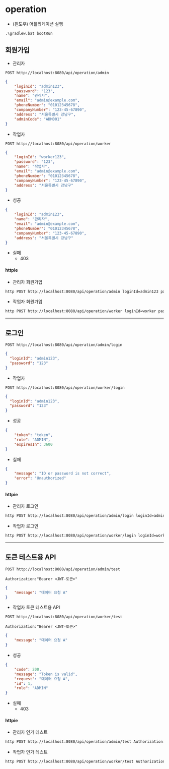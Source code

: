 # operation

- (윈도우) 어플리케이션 실행
```
.\gradlew.bat bootRun
```

## 회원가입
- 관리자
```
POST http://localhost:8080/api/operation/admin
```
```json
{
    "loginId": "admin123",
    "password": "123",
    "name": "관리자",
    "email": "admin@example.com",
    "phoneNumber": "01012345678",
    "companyNumber": "123-45-67890",
    "address": "서울특별시 강남구",
    "adminCode": "ADM001"
}
```

- 작업자
```
POST http://localhost:8080/api/operation/worker
```
```json
{
    "loginId": "worker123",
    "password": "123",
    "name": "작업자",
    "email": "admin@example.com",
    "phoneNumber": "01012345678",
    "companyNumber": "123-45-67890",
    "address": "서울특별시 강남구"
}
```
- 성공
```json
{
    "loginId": "admin123",
    "name": "관리자",
    "email": "admin@example.com",
    "phoneNumber": "01012345678",
    "companyNumber": "123-45-67890",
    "address": "서울특별시 강남구"
}
```
- 실패
    - 403   

#### httpie
- 관리자 회원가입
```bash
http POST http://localhost:8080/api/operation/admin loginId=admin123 password=123 name=관리자 email=admin@example.com phoneNumber=01012345678 companyNumber=123-45-67890 address="서울특별시 강남구" adminCode=ADM001
```
- 작업자 회원가입
```bash
http POST http://localhost:8080/api/operation/worker loginId=worker password=123 name=작업자 email=admin@example.com phoneNumber=01012345678 companyNumber=123-45-67890 address="서울특별시 강남구"
```
---

## 로그인

```
POST http://localhost:8080/api/operation/admin/login
```
```json
{
  "loginId": "admin123",
  "password": "123"
}
```
- 작업자
```
POST http://localhost:8080/api/operation/worker/login
```
```json
{
  "loginId": "admin123",
  "password": "123"
}
```
- 성공

```json
{
    "token": "token",
    "role": "ADMIN",
    "expiresIn": 3600
}
```
- 실패

```json
{
    "message": "ID or password is not correct",
    "error": "Unauthorized"
}
```
#### httpie
- 관리자 로그인
```bash
http POST http://localhost:8080/api/operation/admin/login loginId=admin123 password=123
```
- 작업자 로그인
```bash
http POST http://localhost:8080/api/operation/worker/login loginId=worker password=123 
```
---

## 토큰 테스트용 API
```
POST http://localhost:8080/api/operation/admin/test
```
```
Authorization:"Bearer <JWT-토큰>"
```
```json
{
    "message": "데이터 요청 A"
}
```

- 작업자 토큰 테스트용 API
```
POST http://localhost:8080/api/operation/worker/test
```
```
Authorization:"Bearer <JWT-토큰>"
```
```json
{
    "message": "데이터 요청 A"
}
```

- 성공

```json
{
    "code": 200,
    "message": "Token is valid",
    "request": "데이터 요청 A",
    "id": 1,
    "role": "ADMIN"
}
```
- 실패
    - 403

#### httpie
- 관리자 인가 테스트
```bash
http POST http://localhost:8080/api/operation/admin/test Authorization:"Bearer {token}" Content-Type:application/json message="요청 1"
```
- 작업자 인가 테스트
```bash
http POST http://localhost:8080/api/operation/worker/test Authorization:"Bearer {token}" Content-Type:application/json message="요청 1"
```